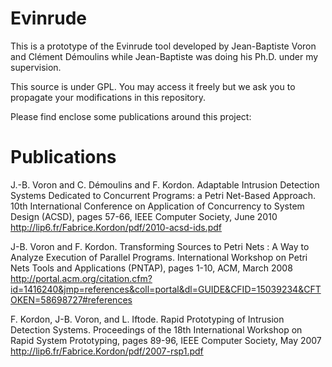 Evinrude
========

This is a prototype of the Evinrude tool developed by Jean-Baptiste Voron and Clément Démoulins while Jean-Baptiste was doing his Ph.D. under my supervision.

This source is under GPL. You may access it freely but we ask you to propagate your modifications in this repository.

Please find enclose some publications around this project:

Publications
============

J.-B. Voron and C. Démoulins and F. Kordon. Adaptable Intrusion Detection Systems Dedicated to Concurrent Programs: a Petri Net-Based Approach. 10th International Conference on Application of Concurrency to System Design (ACSD), pages 57-66, IEEE Computer Society, June 2010
http://lip6.fr/Fabrice.Kordon/pdf/2010-acsd-ids.pdf

J-B. Voron and F. Kordon. Transforming Sources to Petri Nets : A Way to Analyze Execution of Parallel Programs. International Workshop on Petri Nets Tools and Applications (PNTAP), pages 1-10, ACM, March 2008
http://portal.acm.org/citation.cfm?id=1416240&jmp=references&coll=portal&dl=GUIDE&CFID=15039234&CFTOKEN=58698727#references

F. Kordon, J-B. Voron, and L. Iftode. Rapid Prototyping of Intrusion Detection Systems. Proceedings of the 18th International Workshop on Rapid System Prototyping, pages 89-96, IEEE Computer Society, May 2007
http://lip6.fr/Fabrice.Kordon/pdf/2007-rsp1.pdf